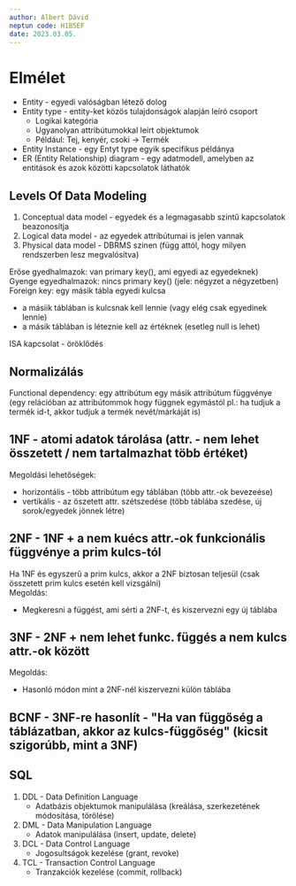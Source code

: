 ```yaml
---
author: Albert Dávid
neptun code: H1B5EF
date: 2023.03.05.
---
```


# Elmélet

- Entity - egyedi valóságban létező dolog
- Entity type - entity-ket közös tulajdonságok alapján leíró csoport
  - Logikai kategória
  - Ugyanolyan attribútumokkal leírt objektumok
  - Például: Tej, kenyér, csoki → Termék
- Entity Instance - egy Entyt type egyik specifikus példánya
- ER (Entity Relationship) diagram - egy adatmodell, amelyben az entitások és azok közötti kapcsolatok láthatók


## Levels Of Data Modeling
1. Conceptual data model - egyedek és a legmagasabb szintű kapcsolatok beazonosítja
2. Logical data model - az egyedek attribútumai is jelen vannak
3. Physical data model - DBRMS szinen (függ attól, hogy milyen rendszerben lesz megvalósítva)

Erőse gyedhalmazok: van primary key(), ami egyedi az egyedeknek)<br/>
Gyenge egyedhalmazok: nincs primary key() (jele: négyzet a négyzetben)<br/>
Foreign key: egy másik tábla egyedi kulcsa
- a másiik táblában is kulcsnak kell lennie (vagy elég csak egyedinek lennie)
- a másik táblában is léteznie kell az értéknek (esetleg null is lehet)

ISA kapcsolat - öröklődés

## Normalizálás
Functional dependency: egy attribútum egy másik attribútum függvénye
(egy relációban az attribútommok hogy függnek egymástól pl.: ha tudjuk a termék id-t, akkor tudjuk a termék nevét/márkáját is)

## 1NF - atomi adatok tárolása (attr. - nem lehet összetett / nem tartalmazhat több értéket)
Megoldási lehetőségek:
- horizontális - több attribútum egy táblában (több attr.-ok bevezeése)
- vertikális - az öszetett attr. szétszedése (több táblába szedése, új sorok/egyedek jönnek létre)

## 2NF - 1NF + a nem kuécs attr.-ok funkcionális függvénye a prim kulcs-tól
Ha 1NF és egyszerű a prim kulcs, akkor a 2NF biztosan teljesül (csak összetett prim kulcs esetén kell vizsgálni)<br/>
Megoldás:
- Megkeresni a függést, ami sérti a 2NF-t, és kiszervezni egy új táblába

## 3NF - 2NF + nem lehet funkc. függés a nem kulcs attr.-ok között
Megoldás:
- Hasonló módon mint a 2NF-nél kiszervezni külön táblába

## BCNF - 3NF-re hasonlít - "Ha van függőség a táblázatban, akkor az kulcs-függőség" (kicsit szigorúbb, mint a 3NF)

## SQL
1. DDL - Data Definition Language
   - Adatbázis objektumok manipulálása (kreálása, szerkezetének módosítása, törölése)
2. DML - Data Manipulation Language
   - Adatok manipulálása (insert, update, delete)
3. DCL - Data Control Language
   - Jogosultságok kezelése (grant, revoke)
4. TCL - Transaction Control Language
   - Tranzakciók kezelése (commit, rollback)
